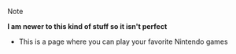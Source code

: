 > [!NOTE]  
> **I am newer to this kind of stuff so it isn't perfect**
* This is a page where you can play your favorite Nintendo games
